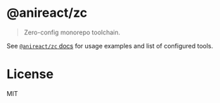 # @anireact/zc

> Zero-config monorepo toolchain.

See
[`@anireact/zc` docs](https://github.com/anireact/zc/tree/master/@anireact/babel-preset)
for usage examples and list of configured tools.

# License

MIT
